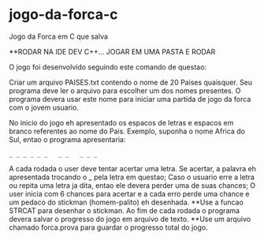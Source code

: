 # jogo-da-forca-c
Jogo da Forca em C que salva

**RODAR NA IDE DEV C++... JOGAR EM UMA PASTA E RODAR


O jogo foi desenvolvido seguindo este comando de questao:

  Criar um arquivo PAISES.txt contendo o nome de 20 Paises quaisquer. Seu programa deve ler o arquivo para escolher um dos nomes presentes. O programa devera usar este nome para iniciar uma partida de jogo da forca com o jovem usuario. 
 
  No inicio do jogo eh apresentado os espacos de letras e espacos em branco referentes ao nome do Pais. Exemplo, suponha o nome Africa do Sul, entao o programa apresentaria:

	_ _ _ _ _ _   _ _   _ _ _

  A cada rodada o user deve tentar acertar uma letra. Se acertar, a palavra eh apresentada trocando o _ pela letra em questao;
  Caso o usuario erre a letra ou repita uma letra ja dita, entao ele devera perder uma de suas chances;
  O user inicia com 6 chances para acertar e a cada erro perde uma chance e um pedaco do stickman (homem-palito) eh desenhada. 
  **Use a funcao STRCAT para desenhar o stickman.
  Ao fim de cada rodada o programa devera salvar o progresso do jogo em arquivo de texto.
 **Use um arquivo chamado forca.prova para guardar o progresso total do jogo.
